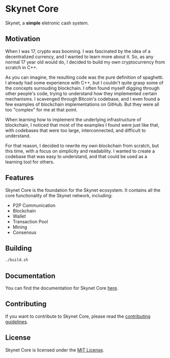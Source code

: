 # Skynet Core

Skynet, a __simple__ eletronic cash system.

## Motivation

When I was 17, crypto was booming. I was fascinated by the idea of a decentralized currency, and I wanted to learn more about it. So, as any normal 17 year old would do, I decided to build my own cryptocurrency from scratch in C++.

As you can imagine, the resulting code was the pure definition of spaghetti. I already had some experience with C++, but I couldn't quite grasp some of the concepts surrouding blockchain. I often found myself digging through other people's code, trying to understand how they implemented certain mechanisms. I scavenged through Bitcoin's codebase, and I even found a few examples of blockchain implementations on GitHub. But they were all too "complex" for me at that point.

When learning how to implement the underlying infrastructure of blockchain, I noticed that most of the examples I found were just like that, with codebases that were too large, interconnected, and difficult to understand.

For that reason, I decided to rewrite my own blockchain from scratch, but this time, with a focus on simplicity and readability. I wanted to create a codebase that was easy to understand, and that could be used as a learning tool for others.

## Features

Skynet Core is the foundation for the Skynet ecosystem. It contains all the core functionality of the Skynet network, including:

- P2P Communication
- Blockchain
- Wallet
- Transaction Pool
- Mining
- Consensus

## Building

```bash
./build.sh
```

## Documentation

You can find the documentation for Skynet Core [here]().

## Contributing

If you want to contribute to Skynet Core, please read the [contributing guidelines]().

## License

Skynet Core is licensed under the [MIT License](LICENSE.md).

